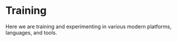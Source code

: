 # Training
Here we are training and experimenting in various modern platforms, languages, and tools. 
